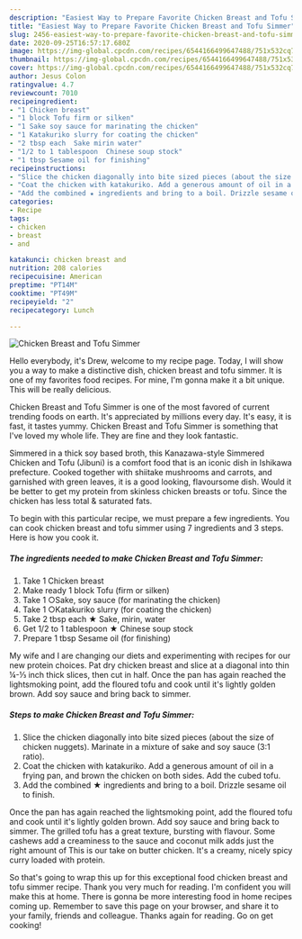 ```yaml
---
description: "Easiest Way to Prepare Favorite Chicken Breast and Tofu Simmer"
title: "Easiest Way to Prepare Favorite Chicken Breast and Tofu Simmer"
slug: 2456-easiest-way-to-prepare-favorite-chicken-breast-and-tofu-simmer
date: 2020-09-25T16:57:17.680Z
image: https://img-global.cpcdn.com/recipes/6544166499647488/751x532cq70/chicken-breast-and-tofu-simmer-recipe-main-photo.jpg
thumbnail: https://img-global.cpcdn.com/recipes/6544166499647488/751x532cq70/chicken-breast-and-tofu-simmer-recipe-main-photo.jpg
cover: https://img-global.cpcdn.com/recipes/6544166499647488/751x532cq70/chicken-breast-and-tofu-simmer-recipe-main-photo.jpg
author: Jesus Colon
ratingvalue: 4.7
reviewcount: 7010
recipeingredient:
- "1 Chicken breast"
- "1 block Tofu firm or silken"
- "1 Sake soy sauce for marinating the chicken"
- "1 Katakuriko slurry for coating the chicken"
- "2 tbsp each  Sake mirin water"
- "1/2 to 1 tablespoon  Chinese soup stock"
- "1 tbsp Sesame oil for finishing"
recipeinstructions:
- "Slice the chicken diagonally into bite sized pieces (about the size of chicken nuggets). Marinate in a mixture of sake and soy sauce (3:1 ratio)."
- "Coat the chicken with katakuriko. Add a generous amount of oil in a frying pan, and brown the chicken on both sides. Add the cubed tofu."
- "Add the combined ★ ingredients and bring to a boil. Drizzle sesame oil to finish."
categories:
- Recipe
tags:
- chicken
- breast
- and

katakunci: chicken breast and 
nutrition: 208 calories
recipecuisine: American
preptime: "PT14M"
cooktime: "PT49M"
recipeyield: "2"
recipecategory: Lunch

---
```



![Chicken Breast and Tofu Simmer](https://img-global.cpcdn.com/recipes/6544166499647488/751x532cq70/chicken-breast-and-tofu-simmer-recipe-main-photo.jpg)

Hello everybody, it's Drew, welcome to my recipe page. Today, I will show you a way to make a distinctive dish, chicken breast and tofu simmer. It is one of my favorites food recipes. For mine, I'm gonna make it a bit unique. This will be really delicious.

Chicken Breast and Tofu Simmer is one of the most favored of current trending foods on earth. It's appreciated by millions every day. It's easy, it is fast, it tastes yummy. Chicken Breast and Tofu Simmer is something that I've loved my whole life. They are fine and they look fantastic.

Simmered in a thick soy based broth, this Kanazawa-style Simmered Chicken and Tofu (Jibuni) is a comfort food that is an iconic dish in Ishikawa prefecture. Cooked together with shiitake mushrooms and carrots, and garnished with green leaves, it is a good looking, flavoursome dish. Would it be better to get my protein from skinless chicken breasts or tofu. Since the chicken has less total &amp; saturated fats.


To begin with this particular recipe, we must prepare a few ingredients. You can cook chicken breast and tofu simmer using 7 ingredients and 3 steps. Here is how you cook it.

<!--inarticleads1-->

##### The ingredients needed to make Chicken Breast and Tofu Simmer:

1. Take 1 Chicken breast
1. Make ready 1 block Tofu (firm or silken)
1. Take 1 ○Sake, soy sauce (for marinating the chicken)
1. Take 1 ○Katakuriko slurry (for coating the chicken)
1. Take 2 tbsp each ★ Sake, mirin, water
1. Get 1/2 to 1 tablespoon ★ Chinese soup stock
1. Prepare 1 tbsp Sesame oil (for finishing)


My wife and I are changing our diets and experimenting with recipes for our new protein choices. Pat dry chicken breast and slice at a diagonal into thin ¼-⅓ inch thick slices, then cut in half. Once the pan has again reached the lightsmoking point, add the floured tofu and cook until it&#39;s lightly golden brown. Add soy sauce and bring back to simmer. 

<!--inarticleads2-->

##### Steps to make Chicken Breast and Tofu Simmer:

1. Slice the chicken diagonally into bite sized pieces (about the size of chicken nuggets). Marinate in a mixture of sake and soy sauce (3:1 ratio).
1. Coat the chicken with katakuriko. Add a generous amount of oil in a frying pan, and brown the chicken on both sides. Add the cubed tofu.
1. Add the combined ★ ingredients and bring to a boil. Drizzle sesame oil to finish.


Once the pan has again reached the lightsmoking point, add the floured tofu and cook until it&#39;s lightly golden brown. Add soy sauce and bring back to simmer. The grilled tofu has a great texture, bursting with flavour. Some cashews add a creaminess to the sauce and coconut milk adds just the right amount of This is our take on butter chicken. It&#39;s a creamy, nicely spicy curry loaded with protein. 

So that's going to wrap this up for this exceptional food chicken breast and tofu simmer recipe. Thank you very much for reading. I'm confident you will make this at home. There is gonna be more interesting food in home recipes coming up. Remember to save this page on your browser, and share it to your family, friends and colleague. Thanks again for reading. Go on get cooking!
